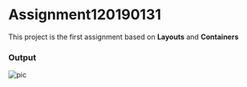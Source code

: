 # Assignment120190131
This project is the first assignment based on **Layouts** and **Containers**

### Output

![pic](https://user-images.githubusercontent.com/85741255/125187551-c5927100-e24d-11eb-8b7f-971c596e7de8.PNG)
